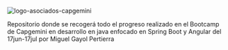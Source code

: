 
![logo-asociados-capgemini](https://github.com/MGP-71/Bootcamp-Capgemini/assets/149084230/7d6adb8f-564e-49ab-a267-bcc1b650f2d8)


Repositorio donde se recogerá todo el progreso realizado en el Bootcamp de Capgemini en desarrollo en java enfocado en Spring Boot y Angular del 17jun-17jul por Miguel Gayol Pertierra
